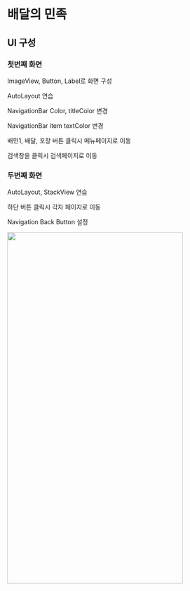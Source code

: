 # 배달의 민족

## UI 구성

### 첫번째 화면

ImageView, Button, Label로 화면 구성

AutoLayout 연습

NavigationBar Color, titleColor 변경

NavigationBar item textColor 변경

배민1, 배달, 포장 버튼 클릭시 메뉴페이지로 이동

검색창을 클릭시 검색페이지로 이동


### 두번째 화면

AutoLayout, StackView 연습

하단 버튼 클릭시 각자 페이지로 이동

Navigation Back Button 설정

<img src="https://velog.velcdn.com/images/rytak108/post/3efb6825-56ee-4723-b496-1659a7dc10b6/image.gif" width="400" height="800"/>